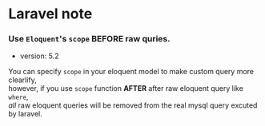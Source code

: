 # Laravel note

### Use `Eloquent`'s `scope` __BEFORE__ raw quries.
* version: 5.2

>
You can specify `scope` in your eloquent model to make custom query more clearlify,   
however, if you use `scope` function __AFTER__ after raw eloquent query like `where`,   
_all_ raw eloquent queries will be removed from the real mysql query excuted by laravel.
